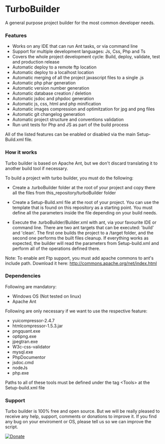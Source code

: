 # TurboBuilder

A general purpose project builder for the most common developer needs.

### Features
- Works on any IDE that can run Ant tasks, or via command line
- Support for multiple development languages: Js, Css, Php and Ts
- Covers the whole project development cycle: Build, deploy, validate, test and production release
- Automatic deploy to a remote ftp location
- Automatic deploy to a localhost location
- Automatic merging of all the project javascript files to a single .js
- Automatic php phar generation
- Automatic version number generation
- Automatic database creation / deletion
- Automatic jsdoc and phpdoc generation
- Automatic js, css, html and php minification
- Automatic images compression and optimitzation for jpg and png files
- Automatic git changelog generation
- Automatic project structure and conventions validation
- Run unit tests for Php and JS as part of the build process

All of the listed features can be enabled or disabled via the main Setup-Build.xml file.

### How it works
Turbo builder is based on Apache Ant, but we don't discard translating it to another build tool if necessary.

To build a project with turbo builder, you must do the following:

- Create a .turboBuilder folder at the root of your project and copy there all the files from this_repository/turboBuilder folder

- Create a Setup-Build.xml file at the root of your project. You can use the template that is found on this repository as a starting point. You must define all the parameters inside the file depending on your build needs.

- Execute the .turboBuilder/Builder.xml with ant, via your favourite IDE or command line. There are two ant targets that can be executed: 'build' and 'clean'. The first one builds the project to a /target folder, and the second one performs the built files cleanup. If everything works as expected, the builder will read the parameters from Setup-build.xml and perform all of the operations defined there.

Note: To enable ant Ftp support, you must add apache commons to ant's include path. Download it here: http://commons.apache.org/net/index.html

### Dependencies

Following are mandatory:
- Windows OS (Not tested on linux)
- Apache Ant

Following are only necessary if we want to use the respective feature:
- yuicompressor-2.4.7
- htmlcompressor-1.5.3.jar
- pngquant.exe
- optipng.exe
- jpegtran.exe
- W3c-css-validator
- mysql.exe
- PhpDocumentor
- jsdoc.cmd
- nodeJs
- php.exe

Paths to all of these tools must be defined under the tag \<Tools\> at the Setup-build.xml file

### Support
Turbo builder is 100% free and open source. But we will be really pleased to receive any help, support, comments or donations to improve it. If you find any bug on your enviroment or OS, please tell us so we can improve the script.

[![Donate](http://turbocommons.org/resources/shared/images/DonateButton.png)](https://www.paypal.com/cgi-bin/webscr?cmd=_donations&business=53MJ6SY66WZZ2&lc=ES&item_name=TurboCommons&no_note=0&cn=A%c3%b1adir%20instrucciones%20especiales%20para%20el%20vendedor%3a&no_shipping=2&currency_code=EUR&bn=PP%2dDonationsBF%3abtn_donateCC_LG%2egif%3aNonHosted)
